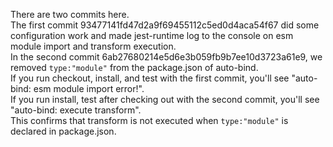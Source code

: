 There are two commits here.  
The first commit 93477141fd47d2a9f69455112c5ed0d4aca54f67 did some configuration work and made jest-runtime log to the console on esm module import and transform execution.  
In the second commit 6ab27680214e5d6e3b059fb9b7ee10d3723a61e9, we removed `type:"module"` from the package.json of auto-bind.  
If you run checkout, install, and test with the first commit, you'll see "auto-bind: esm module import error!".  
If you run install, test after checking out with the second commit, you'll see "auto-bind: execute transform".  
This confirms that transform is not executed when `type:"module"` is declared in package.json.  

